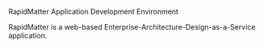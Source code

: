 RapidMatter Application Development Environment

RapidMatter is a web-based Enterprise-Architecture-Design-as-a-Service application. 